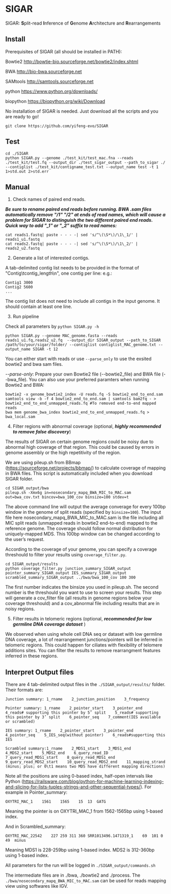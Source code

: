 # SIGAR
SIGAR: **S**plit-read **I**nference of **G**enome **A**rchitecture and **R**earrangements


## Install

Prerequisites of SIGAR (all should be installed in PATH):

Bowtie2 http://bowtie-bio.sourceforge.net/bowtie2/index.shtml

BWA http://bio-bwa.sourceforge.net

SAMtools http://samtools.sourceforge.net

python https://www.python.org/downloads/

biopython https://biopython.org/wiki/Download

No installation of SIGAR is needed. Just download all the scripts and you are ready to go!
```
git clone https://github.com/yifeng-evo/SIGAR 
```

## Test
```
cd ./SIGAR
python SIGAR.py --genome ./test_kit/test_mac.fna --reads ./test_kit/test.fq --output_dir ./test_sigar_output --path_to_sigar ./ --contiglist ./test_kit/contigname_test.txt --output_name test -t 1 1>std.out 2>std.err
```

## Manual
1. Check names of paired end reads.

***Be sure to rename paired end reads before running. BWA .sam files automatically remove "/1" "/2" at ends of read names, which will cause a problem for SIGAR to distinguish the two different paired end reads. Quick way to add "_1" or "_2" suffix to read names:***
```
cat reads1.fastq| paste - - - -| sed 's/^\(\S*\)/\1\_1/' | reads1_u1.fastq
cat reads2.fastq| paste - - - -| sed 's/^\(\S*\)/\1\_2/' | reads2_u2.fastq
```

2. Generate a list of interested contigs.

A tab-delimited contig list needs to be provided in the format of "Contig\tcontig_length\n", one contig per line:
e.g.:
```
Contig1	3000
Contig2	5600
...
```
The contig list does not need to include all contigs in the input genome. It should contain at least one line.

3. Run pipeline

Check all parameters by `python SIGAR.py -h`

```
python SIGAR.py --genome MAC_genome.fasta --reads reads1_u1.fq,reads2_u2.fq  --output_dir SIGAR_output --path_to_SIGAR /path/to/your/sigar/folder/ --contiglist contiglist_MAC_genome.txt --output_name SIGAR -t 12
```
You can either start with reads or use `--parse_only` to use the exsited bowtie2 and bwa sam files.

*--parse-only*: Prepare your own Bowtie2 file (--bowtie2_file) and BWA file (--bwa_file). You can also use your preferred paramters when running Bowtie2 and BWA:
```
bowtie2 -x genome_bowtie2_index -U reads.fq -S bowtie2_end_to_end.sam 
samtools view -b -f 4 bowtie2_end_to_end.sam | samtools bam2fq - > bowtie2_end_to_end_unmapped_reads.fq #To removed end-to-end mapped reads
bwa mem genome_bwa_index bowtie2_end_to_end_unmapped_reads.fq > bwa_local.sam
```

4. Filter regions with abnormal coverage (optional, ***highly recommended to remove false discovery***) 

The results of SIGAR on certain genome regions could be noisy due to abnormal high coverage of that region. This could be caused by errors in genome assembly or the high repetitivity of the region.

We are using pileup.sh from BBmap (https://sourceforge.net/projects/bbmap/) to calculate coverage of mapping in BWA files. This script is automatically included when you download SIGAR folder.

```
cd SIGAR_output/bwa
pileup.sh -Xmx6g in=nosecondary_mapq_BWA_MIC_to_MAC.sam out=bwa_cov.txt bincov=bwa_100_cov binsize=100 stdev=t
```
The above command line will output the average converage for every 100bp window in the genome of split reads (specified by `binsize=100`). The input file here nosecondary_mapq_BWA_MIC_to_MAC.sam is the file including all MIC split reads (unmapped reads in bowtie2 end-to-end) mapped to the reference genome. The coverage should follow normal distribution for uniquely-mapped MDS.
This 100bp window can be changed according to the user’s request.

According to the coverage of your genome, you can specify a coverage threshould to filter your results using `coverage_filter.py`.
```
cd SIGAR_output/results
python coverage_filter.py junction_summary_SIGAR_output pointer_summary_SIGAR_output IES_summary_SIGAR_output scrambled_summary_SIGAR_output ../bwa/bwa_100_cov 100 300
```
The first number indicates the binsize you used in pileup.sh. The second number is the threshould you want to use to screen your results. This step will generate a cov_filter file (all results in genome regions below your coverage threshould) and a cov_abnormal file including results that are in noisy regions.

5. Filter results in telomeric regions (optional, ***recommended for low germline DNA coverage dataset*** )

We observed when using whole cell DNA seq or dataset with low germline DNA coverage, a lot of rearrangement junctions/pointers will be inferred in telomeric regions. This could happen for ciliates with flexibility of telomere additions sites. You can filter the results to remove rearrangment features inferred in these regions.


## Interpret Output files

There are 4 tab-delimited output files in the `./SIGAR_output/results/` folder. Their formats are:

```
Junction summary: 1_rname    2_junction_position    3_frequency

Pointer summary: 1_rname    2_pointer_start    3_pointer_end    4_reads# supporting this pointer by 5’ split    5_reads# supporting this pointer by 3’ split    6_pointer_seq    7_comment(IES available or scrambled)

IES summary: 1_rname    2_pointer_start    3_pointer_end    4_pointer_seq    5_IES_seq(without pointer)    6_reads#supporting this IES

Scrambled summary:1_rname    2_MDS1_start    3_MDS1_end    4_MDS2_start    5_MDS2_end    6_query_read_ID    7_query_read_MDS1_start    8_query_read_MDS1_end    9_query_read_MDS2_start    10_query_read_MDS2_end    11_mapping_strand (minus; plus; or 0\t1 means two MDS have different mapping directions)
```
Note all the positions are using 0-based index, half-open intervals like Python (https://railsware.com/blog/python-for-machine-learning-indexing-and-slicing-for-lists-tuples-strings-and-other-sequential-types/). For example in Pointer_summary:
```
OXYTRI_MAC_1	1561	1565	15	13	GATG
```
Meaning the pointer is on OXYTRI_MAC_1 from 1562-1565bp using 1-based index.

And in Scrambled_summary:
```
OXYTRI_MAC_22542	227	259	311	360	SRR1013496.1471319_1	69	101	0	49	minus
```
Meaning MDS1 is 228-259bp using 1-based index. MDS2 is 312-360bp using 1-based index.

All parameters for the run will be logged in `./SIGAR_output/commands.sh`

The intermediate files are in ./bwa, ./bowtie2 and ./process. The `./bwa/nosecondary_mapq_BWA_MIC_to_MAC.sam` can be used for reads mapping view using softwares like IGV. 

